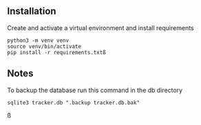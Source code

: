 ## Installation

Create and activate a virtual environment and install requirements

```
python3 -m venv venv
source venv/bin/activate
pip install -r requirements.txtß
```

## Notes

To backup the database run this command in the db directory

```commandline
sqlite3 tracker.db ".backup tracker.db.bak"
```

ß
